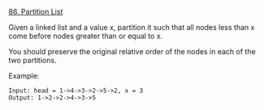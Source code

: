 [86. Partition List](https://leetcode.com/problems/partition-list/)


Given a linked list and a value x, partition it such that all nodes less than x come before nodes greater than or equal to x.

You should preserve the original relative order of the nodes in each of the two partitions.

Example:

    Input: head = 1->4->3->2->5->2, x = 3
    Output: 1->2->2->4->3->5